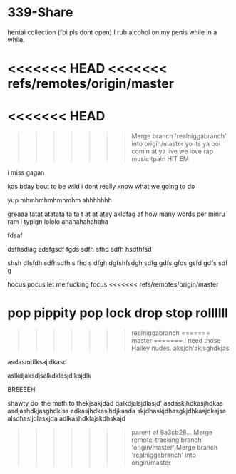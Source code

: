 # 339-Share
hentai collection (fbi pls dont open)
I rub alcohol on my penis while in a while.

<<<<<<< HEAD
<<<<<<< refs/remotes/origin/master
=======
<<<<<<< HEAD
=======
>>>>>>> Merge branch 'realniggabranch' into origin/master
yo its ya boi
comin at ya live
we love rap music
tpain
HIT EM

i miss gagan

kos bday bout to be wild
i dont
really
know what
we going to do

yup
 mhmhmhmhmhmhm
 ahhhhhhh

greaaa tatat atatata ta ta t at at atey akldfag
af
how many
words
per minru
ram
i
typign
lololo
ahahahahahaha

fdsaf

dsfhsdlag
adsfgsdf
fgds
sdfh
sfhd
sdfh
hsdfhfsd

shsh
dfsfdh
sdfhsdfh
s
fhd
s
dfgh
dgfshfsdgh
sdfg
gdfs
gfds
gsfd
gdfs
sdf
g

hocus pocus let me fucking focus
<<<<<<< refs/remotes/origin/master

pop pippity pop lock drop stop rollllll
=======
>>>>>>> realniggabranch
=======
>>>>>>> master
=======
I need those Hailey nudes.
aksjdh'akjsghdkjas

asdasmdlksajldkasd





aslkdjaksdjsalkdklasjdlkajdlk

BREEEEH

shawty doi the math to thekjsakjdad
qalkdjalsjdlasjd'
asdaskjhdkasjhdkas
asdjashdkjasghdklsa
adkasjhdkasjhdjkasda
skjdhaskjdhasgkjdhkasjdkajsa
alsdhasljdlaskjda
adlkashdklajskdhskajd
>>>>>>> parent of 8a3cb28... Merge remote-tracking branch 'origin/master'
>>>>>>> Merge branch 'realniggabranch' into origin/master

